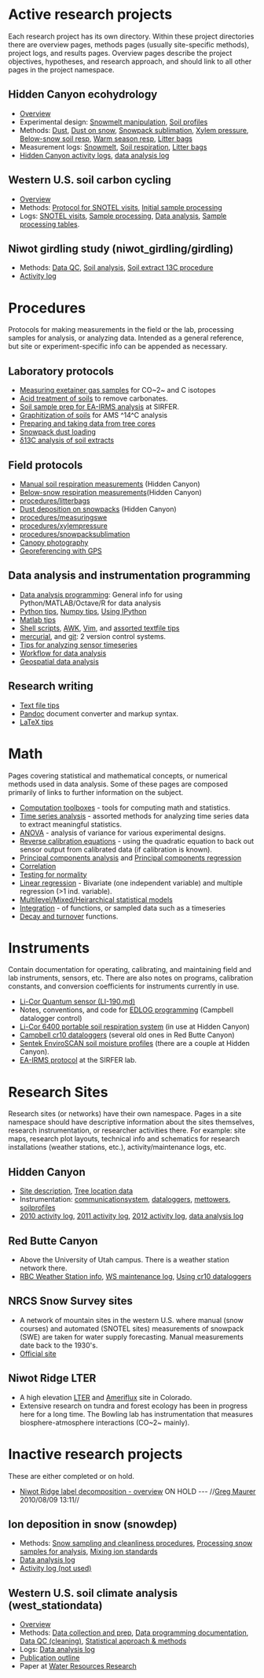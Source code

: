 # Active research projects

Each research project has its own directory. Within these
project directories there are overview pages, methods pages (usually
site-specific methods), project logs, and results pages. Overview pages
describe the project objectives, hypotheses, and research approach, and
should link to all other pages in the project namespace.

## Hidden Canyon ecohydrology

* [Overview](hiddencanyon/overview.md)
* Experimental design: [Snowmelt manipulation](hiddencanyon/snowmeltdesign.md), [Soil profiles](hiddencanyon/soilprofiles.md)
* Methods: [Dust](westerndust.md), [Dust on snow](procedures/dustonsnow.md), [Snowpack sublimation](procedures/snowpacksublimation.md), [Xylem pressure](procedures/xylempressure.md), [Below-snow soil resp](procedures/belowsnow_soilresp.md), [Warm season resp](procedures/manual_soilresp.md), [Litter bags](procedures/litterbags.md)
* Measurement logs: [Snowmelt](hiddencanyon/snowmeltlog_1.md), [Soil respiration](hiddencanyon/soilresplog_1.md), [Litter bags](hiddencanyon/litterbaglog_1.md)
* [Hidden Canyon activity logs](hiddencanyon/sitedescription.md), [data
analysis log](hiddencanyon/analysislog_1.md)

## Western U.S. soil carbon cycling

* [Overview](snotelC/overview.md)
* Methods: [Protocol for SNOTEL visits](snotelC/fieldprotocol.md), [Initial sample processing](snotelC/sampleprocessing.md)
* Logs: [SNOTEL visits](snotelC/log1.md), [Sample processing](snotelC/sampleprocessinglog_1.md), [Data analysis](snotelC/analysislog_1.md), [Sample processing tables](snotelC/sampletables.md).

## Niwot girdling study (niwot_girdling/girdling)

* Methods: [Data QC](niwot_girdling/data_qc.md), [Soil analysis](niwot_girdling/soilanalysis.md), [Soil extract 13C procedure](procedures/soilextract_13c.md)
* [Activity log](niwot_girdling/activitylog_1.md)

# Procedures

Protocols for making measurements in the field or the lab, processing
samples for analysis, or analyzing data. Intended as a general
reference, but site or experiment-specific info can be appended as
necessary.

## Laboratory protocols

* [Measuring exetainer gas samples](procedures/exetainer_co2.md) for CO~2~ and C isotopes
* [Acid treatment of soils](procedures/soilacidtreatment.md) to remove carbonates.
* [Soil sample prep for EA-IRMS analysis](procedures/ea-irms_soilprep.md) at SIRFER.
* [Graphitization of soils](procedures/14c_graphitization.md) for AMS ^14^C analysis
* [Preparing and taking data from tree cores](procedures/treecores.md)
* [Snowpack dust loading](procedures/snowpackdustloading.md)
* [δ13C analysis of soil extracts](procedures/soilextract_13c.md)

## Field protocols

* [Manual soil respiration measurements](procedures/manual_soilresp.md) (Hidden Canyon)
* [Below-snow respiration measurements](procedures/belowsnow_soilresp.md)(Hidden Canyon)
* [procedures/litterbags](procedures/litterbags.md)
* [Dust deposition on snowpacks](procedures/dustonsnow.md) (Hidden Canyon)
* [procedures/measuringswe](procedures/measuringswe.md)
* [procedures/xylempressure](procedures/xylempressure.md)
* [procedures/snowpacksublimation](procedures/snowpacksublimation.md)
* [Canopy photography](procedures/canopyphotos.md)
* [Georeferencing with GPS](procedures/gps.md)

## Data analysis and instrumentation programming

* [Data analysis programming](computing/programming.md): General info for using Python/MATLAB/Octave/R for data analysis
* [Python tips](computing/pythontips.md), [Numpy tips](computing/numpytips.md), [Using IPython](computing/ipython.md)
* [Matlab tips](computing/matlabtips.md)
* [Shell scripts](computing/shellscripts.md), [AWK](computing/awk.md), [Vim](computing/vimtips.md), and [assorted textfile tips](computing/textfiles.md)
* [mercurial](computing/mercurial.md), and [git](computing/git.md): 2 version control systems.
* [Tips for analyzing sensor timeseries](computing/sensordata_tips.md)
* [Workflow for data analysis](computing/data_analysis_workflow.md)
* [Geospatial data analysis](computing/geospatial.md)

## Research writing

* [Text file tips](computing/textfiles.md)
* [Pandoc](computing/pandoc.md) document converter and markup syntax.
* [LaTeX tips](computing/latextips.md)

# Math

Pages covering statistical and mathematical concepts, or numerical
methods used in data analysis. Some of these pages are composed
primarily of links to further information on the subject.

* [Computation toolboxes](math/toolboxes.md) - tools for computing math and statistics.
* [Time series analysis](math/timeseries.md) - assorted methods for analyzing time series data to extract meaningful statistics.
* [ANOVA](math/anova.md) - analysis of variance for various experimental designs.
* [Reverse calibration equations](math/quadratic_eq_calib.md) - using the quadratic equation to back out sensor output from calibrated data (if calibration is known).
* [Principal components analysis](math/pca.md) and [Principal components regression](math/pcr)
* [Correlation](math/correlation.md)
* [Testing for normality](math/normalitytests.md)
* [Linear regression](math/linear_regression.md) - Bivariate (one independent variable) and multiple regression (>1 ind. variable).
* [ Multilevel/Mixed/Heirarchical statistical models](math/multilevel_models.md)
* [Integration](math/integration.md) - of functions, or sampled data such as a timeseries
* [Decay and turnover](math/decay_turnover.md) functions.

# Instruments

Contain documentation for operating, calibrating, and maintaining field
and lab instruments, sensors, etc. There are also notes on programs,
calibration constants, and conversion coefficients for instruments
currently in use.

* [Li-Cor Quantum sensor (LI-190.md)](instruments/li-190.md)
* Notes, conventions, and code for [EDLOG programming](instruments/edlog.md) (Campbell datalogger control)
* [Li-Cor 6400 portable soil respiration system](instruments/li-6400.md) (in use at Hidden Canyon)
* [Campbell cr10 dataloggers](instruments/cr10dataloggers.md) (several old ones in Red Butte Canyon)
* [Sentek EnviroSCAN soil moisture profiles](instruments/sentek_enviroscan.md) (there are a couple at Hidden Canyon).
* [EA-IRMS protocol](instruments/ea-irms_sirfer.md) at the SIRFER lab.

# Research Sites

Research sites (or networks) have their own namespace. Pages in a site
namespace should have descriptive information about the sites
themselves, research instrumentation, or researcher activities there.
For example: site maps, research plot layouts, technical info and
schematics for research installations (weather stations, etc.),
activity/maintenance logs, etc.

## Hidden Canyon

* [Site description](hiddencanyon/sitedescription.md), [Tree location data](hiddencanyon/trees.md)
* Instrumentation: [communicationsystem](hiddencanyon/communicationsystem.md), [dataloggers](hiddencanyon/dataloggers.md), [mettowers](hiddencanyon/mettowers.md), [soilprofiles](hiddencanyon/soilprofiles.md) 
* [2010 activity log](hiddencanyon/2010_log.md), [2011 activity log](hiddencanyon/2011_log.md), [2012 activity log](hiddencanyon/2012_log.md), [data analysis log](hiddencanyon/analysislog_1.md)

## Red Butte Canyon

* Above the University of Utah campus. There is a weather station network there.
* [RBC Weather Station info](redbutte/weatherstations.md), [WS maintenance log](redbutte/weather_log.md), [Using cr10 dataloggers](instruments/cr10dataloggers.md)

## NRCS Snow Survey sites

* A network of mountain sites in the western U.S. where manual (snow courses) and automated (SNOTEL sites) measurements of snowpack (SWE) are taken for water supply forecasting. Manual measurements date back to the 1930's.
* [Official site](http://www.wcc.nrcs.usda.gov/)

## Niwot Ridge LTER

* A high elevation [LTER](http://www.lternet.edu/) and [Ameriflux](http://public.ornl.gov/ameriflux/) site in Colorado.
* Extensive research on tundra and forest ecology has been in progress here for a long time. The Bowling lab has instrumentation that measures biosphere-atmosphere interactions (CO~2~ mainly).

# Inactive research projects

These are either completed or on hold.

* [ Niwot Ridge label decomposition - overview](niwot_girdling/labeldecomp_overview.md) ON HOLD --- //[Greg Maurer](primaryproductivity@gmail.com) 2010/08/09 13:11//

## Ion deposition in snow (snowdep)

* Methods: [Snow sampling and cleanliness procedures](wasatchsnowdep/sampling.md), [Processing snow samples for analysis](wasatchsnowdep/labprocessing.md), [Mixing ion standards](wasatchsnowdep/standards.md)
* [Data analysis log](wasatchsnowdep/analysislog_1.md)
* [Activity log (not used)](wasatchsnowdep/activitylog_1.md)

## Western U.S. soil climate analysis (west_stationdata)

* [Overview](soilclim/overview.md)
* Methods: [Data collection and prep](soilclim/data.md), [Data programming
documentation](soilclim/programdocs.md), [Data QC (cleaning)](soilclim/data_qc.md), [Statistical approach & methods](soilclim/statistics.md)
* Logs: [Data analysis log](soilclim/analysislog_1.md)
* [Publication outline](soilclim/publicationoutline.md)
* Paper at [Water Resources Research](http://dx.doi.org/10.1002/2013WR014452)

